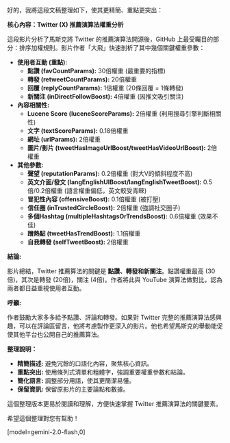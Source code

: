 好的，我將這段文稿整理如下，使其更精簡、重點更突出：

**核心內容：Twitter (X) 推薦演算法權重分析**

這段影片分析了馬斯克將 Twitter 的推薦演算法開源後，GitHub 上最受矚目的部分：排序加權規則。影片作者「大飛」快速剖析了其中幾個關鍵權重參數：

*   **使用者互動 (重點):**
    *   **點讚 (favCountParams):** 30倍權重 (最重要的指標)
    *   **轉發 (retweetCountParams):** 20倍權重
    *   **回覆 (replyCountParams):** 1倍權重 (20條回覆 = 1條轉發)
    *   **新關注 (inDirectFollowBoost):** 4倍權重 (因推文吸引關注)
*   **內容相關性:**
    *   **Lucene Score (luceneScoreParams):** 2倍權重 (利用搜尋引擎判斷相關性)
    *   **文字 (textScoreParams):** 0.18倍權重
    *   **網址 (urlParams):** 2倍權重
    *   **圖片/影片 (tweetHasImageUrlBoost/tweetHasVideoUrlBoost):** 2倍權重
*   **其他參數:**
    *   **聲望 (reputationParams):** 0.2倍權重 (對大V的傾斜程度不高)
    *   **英文介面/發文 (langEnglishUIBoost/langEnglishTweetBoost):** 0.5倍/0.2倍權重 (語言權重偏低，英文較受青睞)
    *   **冒犯性內容 (offensiveBoost):** 0.1倍權重 (被打壓)
    *   **信任圈 (inTrustedCircleBoost):** 2倍權重 (強調社交圈子)
    *   **多個Hashtag (multipleHashtagsOrTrendsBoost):** 0.6倍權重 (效果不佳)
    *   **蹭熱點 (tweetHasTrendBoost):** 1.1倍權重
    *   **自我轉發 (selfTweetBoost):** 2倍權重

**結論:**

影片總結，Twitter 推薦算法的關鍵是 **點讚、轉發和新關注**。點讚權重最高 (30倍)，其次是轉發 (20倍)，關注 (4倍)。作者將此與 YouTube 演算法做對比，認為兩者都日益重視使用者互動。

**呼籲:**

作者鼓勵大家多多給予點讚、評論和轉發。如果對 Twitter 完整的推薦演算法感興趣，可以在評論區留言，他將考慮製作更深入的影片。他也希望馬斯克的舉動能促使其他平台也公開自己的推薦算法。

**整理說明：**

*   **精簡描述:** 避免冗餘的口語化內容，聚焦核心資訊。
*   **重點突出:** 使用條列式清單和粗體字，強調重要權重參數和結論。
*   **簡化語言:** 調整部分用語，使其更簡潔易懂。
*   **保留資訊:** 保留原影片的主要論點和數據。

這個整理版本更易於閱讀和理解，方便快速掌握 Twitter 推薦演算法的關鍵要素。

希望這個整理對您有幫助！

[model=gemini-2.0-flash,0]
